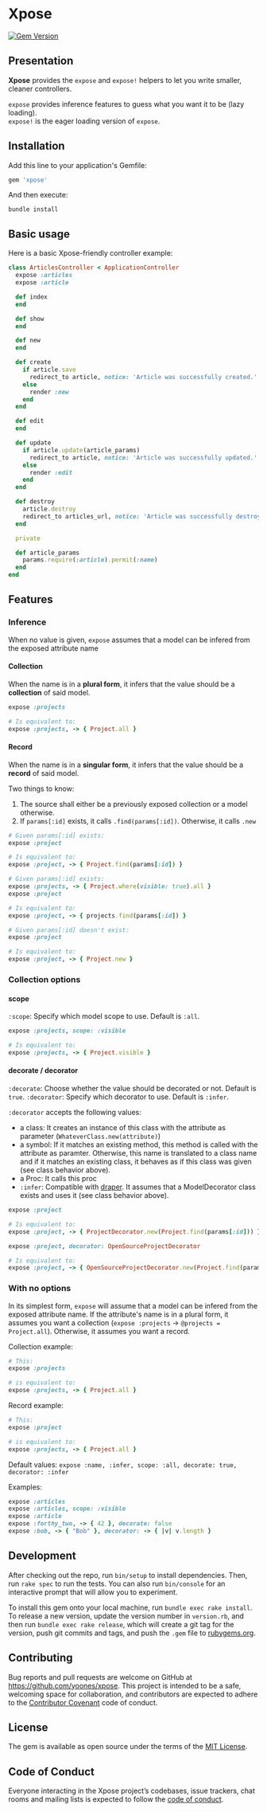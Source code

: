 # Xpose

[![Gem Version](https://img.shields.io/gem/v/xpose.svg)](https://rubygems.org/gems/xpose)

## Presentation

**Xpose** provides the `expose` and `expose!` helpers to let you write smaller, cleaner controllers.

`expose` provides inference features to guess what you want it to be (lazy loading).\
`expose!` is the eager loading version of `expose`.

## Installation

Add this line to your application's Gemfile:

```ruby
gem 'xpose'
```

And then execute:

```shell
bundle install
```

## Basic usage

Here is a basic Xpose-friendly controller example:

```ruby
class ArticlesController < ApplicationController
  expose :articles
  expose :article

  def index
  end

  def show
  end

  def new
  end

  def create
    if article.save
      redirect_to article, notice: 'Article was successfully created.'
    else
      render :new
    end
  end

  def edit
  end

  def update
    if article.update(article_params)
      redirect_to article, notice: 'Article was successfully updated.'
    else
      render :edit
    end
  end

  def destroy
    article.destroy
    redirect_to articles_url, notice: 'Article was successfully destroyed.'
  end

  private

  def article_params
    params.require(:article).permit(:name)
  end
end
```

## Features

### Inference

When no value is given, `expose` assumes that a model can be infered from the exposed attribute name

#### Collection
When the name is in a **plural form**, it infers that the value should be a **collection** of said model.

```ruby
expose :projects

# Is equivalent to:
expose :projects, -> { Project.all }
```

#### Record
When the name is in a **singular form**, it infers that the value should be a **record** of said model.

Two things to know:
1. The source shall either be a previously exposed collection or a model otherwise.
2. If `params[:id]` exists, it calls `.find(params[:id])`. Otherwise, it calls `.new`

```ruby
# Given params[:id] exists:
expose :project

# Is equivalent to:
expose :project, -> { Project.find(params[:id]) }
```

```ruby
# Given params[:id] exists:
expose :projects, -> { Project.where(visible: true).all }
expose :project

# Is equivalent to:
expose :project, -> { projects.find(params[:id]) }
```

```ruby
# Given params[:id] doesn't exist:
expose :project

# Is equivalent to:
expose :project, -> { Project.new }
```

### Collection options

#### scope

`:scope`: Specify which model scope to use. Default is `:all`.

```ruby
expose :projects, scope: :visible

# Is equivalent to:
expose :projects, -> { Project.visible }
```

#### decorate / decorator

`:decorate`: Choose whether the value should be decorated or not. Default is `true`.
`:decorator`: Specify which decorator to use. Default is `:infer`.

`:decorator` accepts the following values:
- a class: It creates an instance of this class with the attribute as parameter (`WhateverClass.new(attribute)`)
- a symbol: If it matches an existing method, this method is called with the attribute as paramter. Otherwise, this name is translated to a class name and if it matches an existing class, it behaves as if this class was given (see class behavior above).
- a Proc: It calls this proc
- `:infer`: Compatible with [draper](https://www.github.com/draper). It assumes that a ModelDecorator class exists and uses it (see class behavior above).

```ruby
expose :project

# Is equivalent to:
expose :project, -> { ProjectDecorator.new(Project.find(params[:id])) }
```

```ruby
expose :project, decorator: OpenSourceProjectDecorator

# Is equivalent to:
expose :project, -> { OpenSourceProjectDecorator.new(Project.find(params[:id])) }
```

### With no options

In its simplest form, `expose` will assume that a model can be infered from the exposed attribute name.
If the attribute's name is in a plural form, it assumes you want a collection (`expose :projects` -> `@projects = Project.all`). Otherwise, it assumes you want a record.

Collection example:

```ruby
# This:
expose :projects

# is equivalent to:
expose :projects, -> { Project.all }
```

Record example:

```ruby
# This:
expose :project

# is equivalent to:
expose :projects, -> { Project.all }
```







Default values:
`expose :name, :infer, scope: :all, decorate: true, decorator: :infer`

Examples:

```ruby
expose :articles
expose :articles, scope: :visible
expose :article
expose :forthy_two, -> { 42 }, decorate: false
expose :bob, -> { "Bob" }, decorator: -> { |v| v.length }

```

## Development

After checking out the repo, run `bin/setup` to install dependencies. Then, run `rake spec` to run the tests. You can also run `bin/console` for an interactive prompt that will allow you to experiment.

To install this gem onto your local machine, run `bundle exec rake install`. To release a new version, update the version number in `version.rb`, and then run `bundle exec rake release`, which will create a git tag for the version, push git commits and tags, and push the `.gem` file to [rubygems.org](https://rubygems.org).

## Contributing

Bug reports and pull requests are welcome on GitHub at https://github.com/yoones/xpose. This project is intended to be a safe, welcoming space for collaboration, and contributors are expected to adhere to the [Contributor Covenant](http://contributor-covenant.org) code of conduct.

## License

The gem is available as open source under the terms of the [MIT License](https://opensource.org/licenses/MIT).

## Code of Conduct

Everyone interacting in the Xpose project’s codebases, issue trackers, chat rooms and mailing lists is expected to follow the [code of conduct](https://github.com/yoones/xpose/blob/master/CODE_OF_CONDUCT.md).
